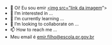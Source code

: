 - 👋 Oi! Eu sou emir
<a href=””><img src=”[link da imagem](https://c.tenor.com/VGOTXXmZ_F0AAAAC/cherry-blossom-tree.gif)”></img></a>
- 👀 I’m interested in ...
- 🌱 I’m currently learning ...
- 💞️ I’m looking to collaborate on ...
- 📫 How to reach me ...
- Meu email é emir.filho@escola.pr.gov.br
<!---
nagazaki07/nagazaki07 is a ✨ special ✨ repository because its `README.md` (this file) appears on your GitHub profile.
You can click the Preview link to take a look at your changes.
--->
